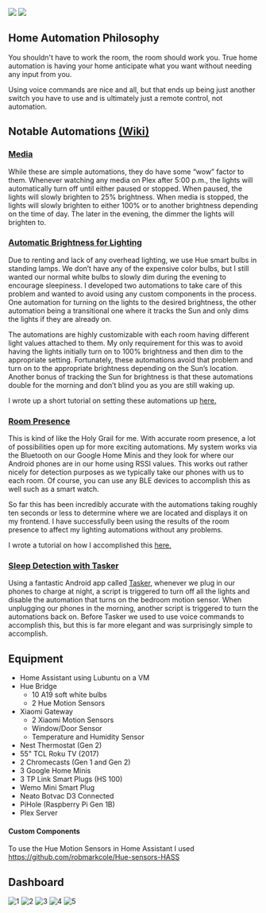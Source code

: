 [![](https://img.shields.io/github/release/qubyte/rubidium.svg?style=flat-square)](https://github.com/home-assistant/home-assistant) [![](https://img.shields.io/github/commit-activity/y/:user/:repo.svg?style=flat-square)](https://github.com/seangreen2/home_assistant)

## Home Automation Philosophy

You shouldn't have to work the room, the room should work you. True home automation is having your home anticipate what you want without needing any input from you.

Using voice commands are nice and all, but that ends up being just another switch you have to use and is ultimately just a remote control, not automation.

## Notable Automations [(Wiki)](https://github.com/seangreen2/home_assistant/wiki)
### [Media](https://github.com/seangreen2/home_assistant/blob/master/automations/media_living_room.yaml)
While these are simple automations, they do have some “wow” factor to them. Whenever watching any media on Plex after 5:00 p.m., the lights will automatically turn off until either paused or stopped. When paused, the lights will slowly brighten to 25% brightness. When media is stopped, the lights will slowly brighten to either 100% or to another brightness depending on the time of day. The later in the evening, the dimmer the lights will brighten to.

### [Automatic Brightness for Lighting](https://github.com/seangreen2/home_assistant/wiki/Automatic-Brightness-for-Lighting)
Due to renting and lack of any overhead lighting, we use Hue smart bulbs in standing lamps. We don’t have any of the expensive color bulbs, but I still wanted our normal white bulbs to slowly dim during the evening to encourage sleepiness. I developed two automations to take care of this problem and wanted to avoid using any custom components in the process. One automation for turning on the lights to the desired brightness, the other automation being a transitional one where it tracks the Sun and only dims the lights if they are already on.

The automations are highly customizable with each room having different light values attached to them. My only requirement for this was to avoid having the lights initially turn on to 100% brightness and then dim to the appropriate setting. Fortunately, these automations avoid that problem and turn on to the appropriate brightness depending on the Sun’s location. Another bonus of tracking the Sun for brightness is that these automations double for the morning and don’t blind you as you are still waking up.

I wrote up a short tutorial on setting these automations up [here.](https://www.reddit.com/r/homeassistant/comments/a8h5tu/heres_a_simple_automation_to_have_your_lights/)

### [Room Presence](https://github.com/seangreen2/home_assistant/wiki/Room-Presence-with-Google-Homes)
This is kind of like the Holy Grail for me. With accurate room presence, a lot of possibilities open up for more exciting automations. My system works via the Bluetooth on our Google Home Minis and they look for where our Android phones are in our home using RSSI values. This works out rather nicely for detection purposes as we typically take our phones with us to each room. Of course, you can use any BLE devices to accomplish this as well such as a smart watch.

So far this has been incredibly accurate with the automations taking roughly ten seconds or less to determine where we are located and displays it on my frontend. I have successfully been using the results of the room presence to affect my lighting automations without any problems.

I wrote a tutorial on how I accomplished this [here.](https://www.reddit.com/r/homeassistant/comments/a9sj4y/i_successfully_got_room_presence_working_using/)

### [Sleep Detection with Tasker](https://github.com/seangreen2/home_assistant/blob/master/scripts.yaml)
Using a fantastic Android app called [Tasker](https://play.google.com/store/apps/details?id=net.dinglisch.android.taskerm&hl=en_US), whenever we plug in our phones to charge at night, a script is triggered to turn off all the lights and disable the automation that turns on the bedroom motion sensor. When unplugging our phones in the morning, another script is triggered to turn the automations back on. Before Tasker we used to use voice commands to accomplish this, but this is far more elegant and was surprisingly simple to accomplish.

## Equipment
- Home Assistant using Lubuntu on a VM
- Hue Bridge
  - 10 A19 soft white bulbs
  - 2 Hue Motion Sensors
- Xiaomi Gateway
  - 2 Xiaomi Motion Sensors
  - Window/Door Sensor
  - Temperature and Humidity Sensor
- Nest Thermostat (Gen 2)
- 55" TCL Roku TV (2017)
- 2 Chromecasts (Gen 1 and Gen 2)
- 3 Google Home Minis
- 3 TP Link Smart Plugs (HS 100)
- Wemo Mini Smart Plug
- Neato Botvac D3 Connected
- PiHole (Raspberry Pi Gen 1B)
- Plex Server

#### Custom Components
To use the Hue Motion Sensors in Home Assistant I used https://github.com/robmarkcole/Hue-sensors-HASS

## Dashboard
![1](https://i.imgur.com/eQiPeQr.jpg)
![2](https://i.imgur.com/ETI6aEs.jpg)
![3](https://i.imgur.com/i4bC3HA.jpg)
![4](https://i.imgur.com/ZuTkEBc.jpg)
![5](https://i.imgur.com/wvB9JgS.jpg)
